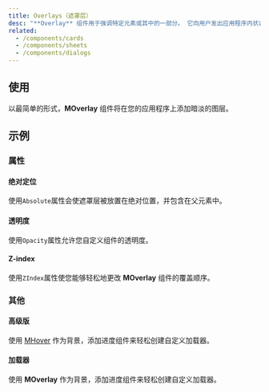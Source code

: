 ```yaml
---
title: Overlays（遮罩层）
desc: "**Overlay** 组件用于强调特定元素或其中的一部分。 它向用户发出应用程序内状态更改的信号，可用于创建加载程序，对话框等。"
related:
  - /components/cards
  - /components/sheets
  - /components/dialogs
---
```


## 使用

以最简单的形式，**MOverlay** 组件将在您的应用程序上添加暗淡的图层。

<masa-example file="Examples.components.overlays.Usage"></masa-example>

## 示例

### 属性

#### 绝对定位

使用`Absolute`属性会使遮罩层被放置在绝对位置，并包含在父元素中。

<masa-example file="Examples.components.overlays.Absolute"></masa-example>

#### 透明度

使用`Opacity`属性允许您自定义组件的透明度。

<masa-example file="Examples.components.overlays.Opacity"></masa-example>

#### Z-index

使用`ZIndex`属性使您能够轻松地更改 **MOverlay** 组件的覆盖顺序。

<masa-example file="Examples.components.overlays.ZIndex"></masa-example>

### 其他

#### 高级版

使用 [MHover](/blazor/components/hover) 作为背景，添加进度组件来轻松创建自定义加载器。

<masa-example file="Examples.components.overlays.Advanced"></masa-example>

#### 加载器

使用 **MOverlay** 作为背景，添加进度组件来轻松创建自定义加载器。

<masa-example file="Examples.components.overlays.Loader"></masa-example>